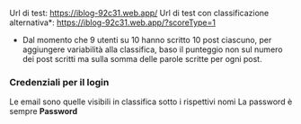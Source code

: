Url di test: https://iblog-92c31.web.app/
Url di test con classificazione alternativa*: https://iblog-92c31.web.app/?scoreType=1

* Dal momento che 9 utenti su 10 hanno scritto 10 post ciascuno, per aggiungere variabilità alla classifica, baso il punteggio non sul numero dei post scritti ma sulla somma delle parole scritte per ogni post.

### Credenziali per il login
Le email sono quelle visibili in classifica sotto i rispettivi nomi
La password è sempre **Password**